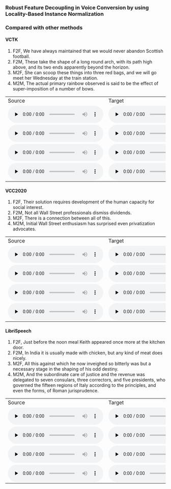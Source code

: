 ### Robust Feature Decoupling in Voice Conversion by using Locality-Based Instance Normalization
### Compared with other methods
#### VCTK
1. F2F, We have always maintained that we would never abandon Scottish football.
2. F2M, These take the shape of a long round arch, with its path high above, and its two ends apparently beyond the horizon.
3. M2F, She can scoop these things into three red bags, and we will go meet her Wednesday at the train station.
4. M2M, The actual primary rainbow observed is said to be the effect of super-imposition of a number of bows. 

<table>
   <tr>
      <td>Source</td>
      <td>Target</td>
      <td>ADAINVC</td>
      <td>ADAINVC_LoIN</td>
      <td>AGAINVC</td>
      <td>AGAINVC_LoIN</td>
      <td>MediumVC</td>
      <td>MediumVC_LoIN</td>
   </tr>
   <tr>
      <td><audio id="audio" controls="" preload="none"> <source id="V1_s" src="samples/VCTK/F2F/1/p276_142.wav"> </audio></td>
      <td><audio id="audio" controls="" preload="none"> <source id="V1_t" src="samples/VCTK/F2F/1/p303_088.wav"> </audio></td>
      <td><audio id="audio" controls="" preload="none"> <source id="V1_A" src="samples/VCTK/F2F/1/ADAINVC_p276_142TOp303_088.wav"> </audio></td>
      <td><audio id="audio" controls="" preload="none"> <source id="V1_B" src="samples/VCTK/F2F/1/ADAINVC_LoIN_p276_142TOp303_088.wav"> </audio></td>
      <td><audio id="audio" controls="" preload="none"> <source id="V1_C" src="samples/VCTK/F2F/1/AGAINVC_p276_142TOp303_088.wav"> </audio></td>
      <td><audio id="audio" controls="" preload="none"> <source id="V1_D" src="samples/VCTK/F2F/1/AGAINVC_LoIN_p276_142TOp303_088.wav"> </audio></td>
      <td><audio id="audio" controls="" preload="none"> <source id="V1_E" src="samples/VCTK/F2F/1/MediumVC_p276_142TOp303_088.wav"> </audio></td>
      <td><audio id="audio" controls="" preload="none"> <source id="V1_E" src="samples/VCTK/F2F/1/MediumVC_LoIN_p276_142TOp303_088.wav"> </audio></td>
   </tr>
   <tr>
      <td><audio id="audio" controls="" preload="none"> <source id="V1_s" src="samples/VCTK/F2M/1/p240_008.wav"> </audio></td>
      <td><audio id="audio" controls="" preload="none"> <source id="V1_t" src="samples/VCTK/F2M/1/p374_001.wav"> </audio></td>
      <td><audio id="audio" controls="" preload="none"> <source id="V1_A" src="samples/VCTK/F2M/1/ADAINVC_p240_008TOp374_001.wav"> </audio></td>
      <td><audio id="audio" controls="" preload="none"> <source id="V1_B" src="samples/VCTK/F2M/1/ADAINVC_LoIN_p240_008TOp374_001.wav"> </audio></td>
      <td><audio id="audio" controls="" preload="none"> <source id="V1_C" src="samples/VCTK/F2M/1/AGAINVC_p240_008TOp374_001.wav"> </audio></td>
      <td><audio id="audio" controls="" preload="none"> <source id="V1_D" src="samples/VCTK/F2M/1/AGAINVC_LoIN_p240_008TOp374_001.wav"> </audio></td>
      <td><audio id="audio" controls="" preload="none"> <source id="V1_E" src="samples/VCTK/F2M/1/MediumVC_p240_008TOp374_001.wav"> </audio></td>
     <td><audio id="audio" controls="" preload="none"> <source id="V1_E" src="samples/VCTK/F2M/1/MediumVC_LoIN_p240_008TOp374_001.wav"> </audio></td>
   </tr>
   <tr>
      <td><audio id="audio" controls="" preload="none"> <source id="V1_s" src="samples/VCTK/M2F/1/p232_005.wav"> </audio></td>
      <td><audio id="audio" controls="" preload="none"> <source id="V1_t" src="samples/VCTK/M2F/1/p308_329.wav"> </audio></td>
      <td><audio id="audio" controls="" preload="none"> <source id="V1_A" src="samples/VCTK/M2F/1/ADAINVC_p232_005TOp308_329.wav"> </audio></td>
      <td><audio id="audio" controls="" preload="none"> <source id="V1_B" src="samples/VCTK/M2F/1/ADAINVC_LoIN_p232_005TOp308_329.wav"> </audio></td>
      <td><audio id="audio" controls="" preload="none"> <source id="V1_C" src="samples/VCTK/M2F/1/AGAINVC_p232_005TOp308_329.wav"> </audio></td>
      <td><audio id="audio" controls="" preload="none"> <source id="V1_D" src="samples/VCTK/M2F/1/AGAINVC_LoIN_p232_005TOp308_329.wav"> </audio></td>
      <td><audio id="audio" controls="" preload="none"> <source id="V1_E" src="samples/VCTK/M2F/1/MediumVC_p232_005TOp308_329.wav"> </audio></td>
     <td><audio id="audio" controls="" preload="none"> <source id="V1_E" src="samples/VCTK/M2F/1/MediumVC_LoIN_p232_005TOp308_329.wav"> </audio></td>
   </tr>
   <tr>
      <td><audio id="audio" controls="" preload="none"> <source id="V1_s" src="samples/VCTK/M2M/1/p246_022.wav"> </audio></td>
      <td><audio id="audio" controls="" preload="none"> <source id="V1_t" src="samples/VCTK/M2M/1/p245_093.wav"> </audio></td>
      <td><audio id="audio" controls="" preload="none"> <source id="V1_A" src="samples/VCTK/M2M/1/ADAINVC_p246_022TOp245_093.wav"> </audio></td>
      <td><audio id="audio" controls="" preload="none"> <source id="V1_B" src="samples/VCTK/M2M/1/ADAINVC_LoIN_p246_022TOp245_093.wav"> </audio></td>
      <td><audio id="audio" controls="" preload="none"> <source id="V1_C" src="samples/VCTK/M2M/1/AGAINVC_p246_022TOp245_093.wav"> </audio></td>
      <td><audio id="audio" controls="" preload="none"> <source id="V1_D" src="samples/VCTK/M2M/1/AGAINVC_LoIN_p246_022TOp245_093.wav"> </audio></td>
      <td><audio id="audio" controls="" preload="none"> <source id="V1_E" src="samples/VCTK/M2M/1/MediumVC_p246_022TOp245_093.wav"> </audio></td>
     <td><audio id="audio" controls="" preload="none"> <source id="V1_E" src="samples/VCTK/M2M/1/MediumVC_LoIN_p246_022TOp245_093.wav"> </audio></td>
   </tr>
   
</table>

#### VCC2020
1. F2F, Their solution requires development of the human  capacity for social interest.
2. F2M, Not all Wall Street professionals dismiss dividends.
3. M2F, There is a connection between all of this.
4. M2M, Initial Wall Street enthusiasm has surprised even privatization advocates.

<table>
   <tr>
      <td>Source</td>
      <td>Target</td>
      <td>ADAINVC</td>
      <td>ADAINVC_LoIN</td>
      <td>AGAINVC</td>
      <td>AGAINVC_LoIN</td>
      <td>MediumVC</td>
      <td>MediumVC_LoIN</td>
   </tr>
   <tr>
      <td><audio id="audio" controls="" preload="none"> <source id="V1_s" src="samples/VCC/F2F/1/SEF1_E10054.wav"> </audio></td>
      <td><audio id="audio" controls="" preload="none"> <source id="V1_t" src="samples/VCC/F2F/1/SEF2_E10028.wav"> </audio></td>
      <td><audio id="audio" controls="" preload="none"> <source id="V1_A" src="samples/VCC/F2F/1/ADAINVC_SEF2_E10028TOSEF1_E10054.wav"> </audio></td>
      <td><audio id="audio" controls="" preload="none"> <source id="V1_B" src="samples/VCC/F2F/1/ADAINVC_LoIN_SEF2_E10028TOSEF1_E10054.wav"> </audio></td>
      <td><audio id="audio" controls="" preload="none"> <source id="V1_C" src="samples/VCC/F2F/1/AGAINVC_SEF2_E10028TOSEF1_E10054.wav"> </audio></td>
      <td><audio id="audio" controls="" preload="none"> <source id="V1_D" src="samples/VCC/F2F/1/AGAINVC_LoIN_SEF2_E10028TOSEF1_E10054.wav"> </audio></td>
      <td><audio id="audio" controls="" preload="none"> <source id="V1_E" src="samples/VCC/F2F/1/MediumVC_SEF2_E10028TOSEF1_E10054.wav"> </audio></td>
     <td><audio id="audio" controls="" preload="none"> <source id="V1_F" src="samples/VCC/F2F/1/MediumVC_LoIN_SEF2_E10028TOSEF1_E10054.wav"> </audio></td>
     
   </tr>
   <tr>
      <td><audio id="audio" controls="" preload="none"> <source id="V1_s" src="samples/VCC/F2M/1/TEF1_E20033.wav"> </audio></td>
      <td><audio id="audio" controls="" preload="none"> <source id="V1_t" src="samples/VCC/F2M/1/TEM2_E20017.wav"> </audio></td>
      <td><audio id="audio" controls="" preload="none"> <source id="V1_A" src="samples/VCC/F2M/1/ADAINVC_TEF1_E20033TOTEM2_E20017.wav"> </audio></td>
      <td><audio id="audio" controls="" preload="none"> <source id="V1_B" src="samples/VCC/F2M/1/ADAINVC_LoIN_TEF1_E20033TOTEM2_E20017.wav"> </audio></td>
      <td><audio id="audio" controls="" preload="none"> <source id="V1_C" src="samples/VCC/F2M/1/AGAINVC_TEF1_E20033TOTEM2_E20017.wav"> </audio></td>
      <td><audio id="audio" controls="" preload="none"> <source id="V1_D" src="samples/VCC/F2M/1/AGAINVC_LoIN_TEF1_E20033TOTEM2_E20017.wav"> </audio></td>
      <td><audio id="audio" controls="" preload="none"> <source id="V1_E" src="samples/VCC/F2M/1/MediumVC_TEF1_E20033TOTEM2_E20017.wav"> </audio></td>
     <td><audio id="audio" controls="" preload="none"> <source id="V1_F" src="samples/VCC/F2M/1/MediumVC_LoIN_TEF1_E20033TOTEM2_E20017.wav"> </audio></td>
   </tr>
   <tr>
      <td><audio id="audio" controls="" preload="none"> <source id="V1_s" src="samples/VCC/M2F/1/SEM1_E10012.wav"> </audio></td>
      <td><audio id="audio" controls="" preload="none"> <source id="V1_t" src="samples/VCC/M2F/1/TEF2_E10056.wav"> </audio></td>
      <td><audio id="audio" controls="" preload="none"> <source id="V1_A" src="samples/VCC/M2F/1/ADAINVC_SEM1_E10012TOTEF2_E10056.wav"> </audio></td>
      <td><audio id="audio" controls="" preload="none"> <source id="V1_B" src="samples/VCC/M2F/1/ADAINVC_LoIN_SEM1_E10012TOTEF2_E10056.wav"> </audio></td>
      <td><audio id="audio" controls="" preload="none"> <source id="V1_C" src="samples/VCC/M2F/1/AGAINVC_SEM1_E10012TOTEF2_E10056.wav"> </audio></td>
      <td><audio id="audio" controls="" preload="none"> <source id="V1_D" src="samples/VCC/M2F/1/AGAINVC_LoIN_SEM1_E10012TOTEF2_E10056.wav"> </audio></td>
      <td><audio id="audio" controls="" preload="none"> <source id="V1_E" src="samples/VCC/M2F/1/MediumVC_SEM1_E10012TOTEF2_E10056.wav"> </audio></td>
     <td><audio id="audio" controls="" preload="none"> <source id="V1_F" src="samples/VCC/M2F/1/MediumVC_LoIN_SEM1_E10012TOTEF2_E10056.wav"> </audio></td>
   </tr>
   <tr>
      <td><audio id="audio" controls="" preload="none"> <source id="V1_s" src="samples/VCC/M2M/1/TEM1_E20038.wav"> </audio></td>
      <td><audio id="audio" controls="" preload="none"> <source id="V1_t" src="samples/VCC/M2M/1/SEM2_E10066.wav"> </audio></td>
      <td><audio id="audio" controls="" preload="none"> <source id="V1_A" src="samples/VCC/M2M/1/ADAINVC_TEM1_E20038TOSEM2_E10066.wav"> </audio></td>
      <td><audio id="audio" controls="" preload="none"> <source id="V1_B" src="samples/VCC/M2M/1/ADAINVC_LoIN_TEM1_E20038TOSEM2_E10066.wav"> </audio></td>
      <td><audio id="audio" controls="" preload="none"> <source id="V1_C" src="samples/VCC/M2M/1/AGAINVC_TEM1_E20038TOSEM2_E10066.wav"> </audio></td>
      <td><audio id="audio" controls="" preload="none"> <source id="V1_D" src="samples/VCC/M2M/1/AGAINVC_LoIN_TEM1_E20038TOSEM2_E10066.wav"> </audio></td>
      <td><audio id="audio" controls="" preload="none"> <source id="V1_E" src="samples/VCC/M2M/1/MediumVC_TEM1_E20038TOSEM2_E10066.wav"> </audio></td>
     <td><audio id="audio" controls="" preload="none"> <source id="V1_F" src="samples/VCC/M2M/1/MediumVC_LoIN_TEM1_E20038TOSEM2_E10066.wav"> </audio></td>
   </tr>
   
</table>

#### LibriSpeech
1. F2F, Just before the noon meal Keith appeared once more at the kitchen door.
2. F2M, In India it is usually made with chicken, but any kind of meat does nicely.
3. M2F, All this against which he now inveighed so bitterly was but a necessary stage in the shaping of his odd destiny.
4. M2M, And the subordinate care of justice and the revenue was delegated to seven consulars, three correctors, and five presidents, who governed the fifteen regions of Italy according to the principles, and even the forms, of Roman jurisprudence.
<table>
   <tr>
      <td>Source</td>
      <td>Target</td>
      <td>ADAINVC</td>
      <td>ADAINVC_LoIN</td>
      <td>AGAINVC</td>
      <td>AGAINVC_LoIN</td>
      <td>MediumVC</td>
      <td>MediumVC_LoIN</td>
   </tr>
   <tr>
      <td><audio id="audio" controls="" preload="none"> <source id="V1_s" src="samples/LibriSpeech/F2F/1/5984_63095_000047_000000.wav"> </audio></td>
      <td><audio id="audio" controls="" preload="none"> <source id="V1_t" src="samples/LibriSpeech/F2F/1/6904_262305_000036_000000.wav"> </audio></td>
      <td><audio id="audio" controls="" preload="none"> <source id="V1_A" src="samples/LibriSpeech/F2F/1/ADAINVC_5984_63095_000047_000000TO6904_262305_000036_000000.wav"> </audio></td>
      <td><audio id="audio" controls="" preload="none"> <source id="V1_B" src="samples/LibriSpeech/F2F/1/ADAINVC_LoIN_5984_63095_000047_000000TO6904_262305_000036_000000.wav"> </audio></td>
      <td><audio id="audio" controls="" preload="none"> <source id="V1_C" src="samples/LibriSpeech/F2F/1/AGAINVC_5984_63095_000047_000000TO6904_262305_000036_000000.wav"> </audio></td>
      <td><audio id="audio" controls="" preload="none"> <source id="V1_D" src="samples/LibriSpeech/F2F/1/AGAINVC_LoIN_5984_63095_000047_000000TO6904_262305_000036_000000.wav"> </audio></td>
      <td><audio id="audio" controls="" preload="none"> <source id="V1_E" src="samples/LibriSpeech/F2F/1/MediumVC_5984_63095_000047_000000TO6904_262305_000036_000000.wav"> </audio></td>
     <td><audio id="audio" controls="" preload="none"> <source id="V1_F" src="samples/LibriSpeech/F2F/1/MediumVC_LoIN_5984_63095_000047_000000TO6904_262305_000036_000000.wav"> </audio></td>
     
   </tr>
   <tr>
      <td><audio id="audio" controls="" preload="none"> <source id="V1_s" src="samples/LibriSpeech/F2M/1/1335_163935_000019_000004.wav"> </audio></td>
      <td><audio id="audio" controls="" preload="none"> <source id="V1_t" src="samples/LibriSpeech/F2M/1/8011_280922_000015_000006.wav"> </audio></td>
      <td><audio id="audio" controls="" preload="none"> <source id="V1_A" src="samples/LibriSpeech/F2M/1/ADAINVC_1335_163935_000019_000004TO8011_280922_000015_000006.wav"> </audio></td>
      <td><audio id="audio" controls="" preload="none"> <source id="V1_B" src="samples/LibriSpeech/F2M/1/ADAINVC_LoIN_1335_163935_000019_000004TO8011_280922_000015_000006.wav"> </audio></td>
      <td><audio id="audio" controls="" preload="none"> <source id="V1_C" src="samples/LibriSpeech/F2M/1/AGAINVC_1335_163935_000019_000004TO8011_280922_000015_000006.wav"> </audio></td>
      <td><audio id="audio" controls="" preload="none"> <source id="V1_D" src="samples/LibriSpeech/F2M/1/AGAINVC_LoIN_1335_163935_000019_000004TO8011_280922_000015_000006.wav"> </audio></td>
      <td><audio id="audio" controls="" preload="none"> <source id="V1_E" src="samples/LibriSpeech/F2M/1/MediumVC_1335_163935_000019_000004TO8011_280922_000015_000006.wav"> </audio></td>
     <td><audio id="audio" controls="" preload="none"> <source id="V1_F" src="samples/LibriSpeech/F2M/1/MediumVC_LoIN_1335_163935_000019_000004TO8011_280922_000015_000006.wav"> </audio></td>
   </tr>
   <tr>
      <td><audio id="audio" controls="" preload="none"> <source id="V1_s" src="samples/LibriSpeech/M2F/1/1283_129808_000043_000001.wav"> </audio></td>
      <td><audio id="audio" controls="" preload="none"> <source id="V1_t" src="samples/LibriSpeech/M2F/1/2254_152831_000004_000000.wav"> </audio></td>
      <td><audio id="audio" controls="" preload="none"> <source id="V1_A" src="samples/LibriSpeech/M2F/1/ADAINVC_1283_129808_000043_000001TO2254_152831_000004_000000.wav"> </audio></td>
      <td><audio id="audio" controls="" preload="none"> <source id="V1_B" src="samples/LibriSpeech/M2F/1/ADAINVC_LoIN_1283_129808_000043_000001TO2254_152831_000004_000000.wav"> </audio></td>
      <td><audio id="audio" controls="" preload="none"> <source id="V1_C" src="samples/LibriSpeech/M2F/1/AGAINVC_1283_129808_000043_000001TO2254_152831_000004_000000.wav"> </audio></td>
      <td><audio id="audio" controls="" preload="none"> <source id="V1_D" src="samples/LibriSpeech/M2F/1/AGAINVC_LoIN_1283_129808_000043_000001TO2254_152831_000004_000000.wav"> </audio></td>
      <td><audio id="audio" controls="" preload="none"> <source id="V1_E" src="samples/LibriSpeech/M2F/1/MediumVC_1283_129808_000043_000001TO2254_152831_000004_000000.wav"> </audio></td>
     <td><audio id="audio" controls="" preload="none"> <source id="V1_F" src="samples/LibriSpeech/M2F/1/MediumVC_LoIN_1283_129808_000043_000001TO2254_152831_000004_000000.wav"> </audio></td>
   </tr>
   <tr>
      <td><audio id="audio" controls="" preload="none"> <source id="V1_s" src="samples/LibriSpeech/M2M/1/1874_143361_000011_000007.wav"> </audio></td>
      <td><audio id="audio" controls="" preload="none"> <source id="V1_t" src="samples/LibriSpeech/M2M/1/4243_14929_000012_000000.wav"> </audio></td>
      <td><audio id="audio" controls="" preload="none"> <source id="V1_A" src="samples/LibriSpeech/M2M/1/ADAINVC_1874_143361_000011_000007TO4243_14929_000012_000000.wav"> </audio></td>
      <td><audio id="audio" controls="" preload="none"> <source id="V1_B" src="samples/LibriSpeech/M2M/1/ADAINVC_LoIN_1874_143361_000011_000007TO4243_14929_000012_000000.wav"> </audio></td>
      <td><audio id="audio" controls="" preload="none"> <source id="V1_C" src="samples/LibriSpeech/M2M/1/AGAINVC_1874_143361_000011_000007TO4243_14929_000012_000000.wav"> </audio></td>
      <td><audio id="audio" controls="" preload="none"> <source id="V1_D" src="samples/LibriSpeech/M2M/1/AGAINVC_LoIN_1874_143361_000011_000007TO4243_14929_000012_000000.wav"> </audio></td>
      <td><audio id="audio" controls="" preload="none"> <source id="V1_E" src="samples/LibriSpeech/M2M/1/MediumVC_1874_143361_000011_000007TO4243_14929_000012_000000.wav"> </audio></td>
     <td><audio id="audio" controls="" preload="none"> <source id="V1_F" src="samples/LibriSpeech/M2M/1/MediumVC_LoIN_1874_143361_000011_000007TO4243_14929_000012_000000.wav"> </audio></td>
   </tr>
   
</table>
